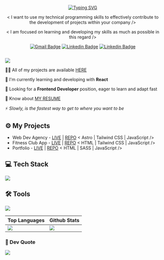 <div align="center">
  
[![Typing SVG](https://readme-typing-svg.demolab.com?font=Fira+Code&weight=600&size=24&pause=1000&color=85D8F9&center=true&vCenter=true&random=false&width=550&lines=Hello%2C+welcome+to+my+profile!%F0%9F%92%BB)](https://git.io/typing-svg)

<p>
< I want to use my technical programming skills to effectively contribute to the development of projects within your company />
</p>

<p>
< I am focused on learning and developing my skills as much as possible in this regard /> 
</p>

[![Gmail Badge](https://img.shields.io/badge/Gmail-D14836?style=for-the-badge&logo=gmail&logoColor=white)](mailto:alexposirca99@gmail.com)
[![Linkedin Badge](https://img.shields.io/badge/LinkedIn-0077B5?style=for-the-badge&logo=linkedin&logoColor=white)](https://www.linkedin.com/in/ionu%C8%9B-alexandru-po%C8%99irc%C4%83-dev)
[![Linkedin Badge](https://img.shields.io/badge/Instagram-E4405F?style=for-the-badge&logo=instagram&logoColor=white)](https://www.instagram.com/axell.tech/)
##
</div>
</div>

![](https://komarev.com/ghpvc/?username=alexandru-posirca&style=flat-square&color=yellow)

👨‍💻 All of my projects are available [HERE](https://alexandru-posirca-portfolio.pages.dev/)

📖 I'm currently learning and developing with **React**

👀 Looking for a **Frontend Developer** position, eager to learn and adapt fast

📄 Know about [MY RESUME](https://drive.google.com/file/d/14JSJzks24kA5XXmnaAeWg6BDRHQhFgtH/view?utm_source=google-drive)

⚡ *Slowly, is the fastest way to get to where you want to be*

## ⚙️ My Projects

* Web Dev Agency - [LIVE](https://web-dev-agency.pages.dev/) | [REPO](https://github.com/alexandru-posirca/Web-Dev-Agency) < Astro | Tailwind CSS | JavaScript />
* Fitness Club App - [LIVE](https://fitness-club-app.pages.dev/) | [REPO](https://github.com/alexandru-posirca/Fitness-Club-App) < HTML | Tailwind CSS | JavaScript />
* Portfolio - [LIVE](https://alexandru-posirca-portfolio.pages.dev/) | [REPO](https://github.com/alexandru-posirca/Portfolio) < HTML | SASS | JavaScript />

## 💻 Tech Stack
  <img src="https://skillicons.dev/icons?i=js,react,html,astro,css,sass,tailwind" />

## 🛠 Tools
  <img src="https://skillicons.dev/icons?i=figma,xd,firebase,postman,vscode" />
<br>

| Top Languages | Github Stats |
| --- | --- |
| ![](https://github-readme-stats.vercel.app/api/top-langs/?username=alexandru-posirca&theme=react&hide_border=false&include_all_commits=false&count_private=false&layout=compact) | ![](https://github-readme-streak-stats.herokuapp.com/?user=alexandru-posirca&theme=react&hide_border=false) |

</div>


### 💭 Dev Quote
![](https://quotes-github-readme.vercel.app/api?type=horizontal&theme=red11172526)
